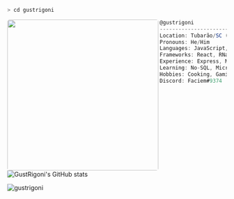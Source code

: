 ```zsh
> cd gustrigoni
```
<img align="left" style="border-radius:5px;" src="https://media4.giphy.com/media/l3ZrVw8NkxIly/giphy.gif?cid=790b76119674f0cb40f33f9fe06796bbcd15202afe2b77f3&rid=giphy.gif&ct=g" width="347" /> 

```csharp
@gustrigoni
-------------------------
Location: Tubarão/SC (Brazil)
Pronouns: He/Him
Languages: JavaScript, ActionScript, PHP
Frameworks: React, RNative, Node.js
Experience: Express, MariaDB, Sequelize, SCSS (SASS), Rest API, NestJS, Prisma.io, TypeORM, Bull
Learning: No-SQL, Microservices, Cloud, Keycloack
Hobbies: Cooking, Gaming
Discord: Faciem#9374
```

![GustRigoni's GitHub stats](https://github-readme-stats.vercel.app/api?username=gustrigoni&show_icons=true&theme=radical&hide=stars,prs,issues&hide_title=true&hide_rank=true&include_all_commits=true&count_private=true&bg_color=161b22&text_color=d2a8ff&hide_border=true)

<p align="left"> <img src="https://komarev.com/ghpvc/?username=gustrigoni&label=Profile%20views&color=0e75b6&style=flat" alt="gustrigoni" /> </p>

